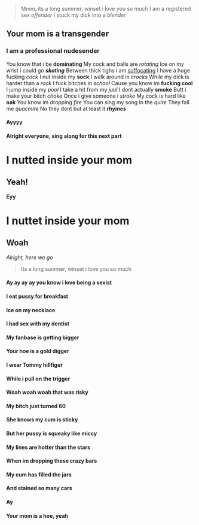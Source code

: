> Mmm, its a long summer, winset i love you so much
I am a registered sex *offender*
I stuck my dick into a *blender*
## Your mom is a transgender
### I am a professional nudesender
You know that i be **dominating**
My cock and balls are _rotating_
Ice on my wrist i could go _**skating**_
Between thick tighs i am <ins>suffocating</ins>
I have a huge fucking *cock*
I nut inside my **sock**
I walk around in *crocks*
While my dick is harder than a *rock*
I fuck bitches in *school*
Cause you know im **fucking cool**
I jump inside my *pool*
I take a hit from my *juul*
I dont actually **smoke**
Butt i make your bitch *choke*
Once i give someone i *stroke*
My cock is hard like **oak**
You know im dropping *fire*
You can sing my song in the *quire*
They fall me *quacmire*
No they dont but at least it _**rhymes**_
#### Ayyyy
#### Alright everyone, sing along for this next part
# I nutted inside your mom
## Yeah!
**Eyy**
# I nuttet inside your mom
## Woah
_Alright, here we go_
> Its a long summer, winset i love you so much
#### Ay ay ay ay you know i love being a sexist
#### I eat pussy for breakfast
#### Ice on my necklace
#### I had sex with my dentist
#### My fanbase is getting bigger
#### Your hoe is a gold digger
#### I wear Tommy hillfiger
#### While i pull on the trigger
#### Woah woah woah that was risky
#### My bitch just turned 60
#### She knows my cum is sticky
#### But her pussy is squeaky like miccy
#### My lines are hotter than the stars
#### When im dropping these crazy bars
#### My cum has filled the jars
#### And stained so many cars
#### Ay
#### Your mom is a hoe, yeah
